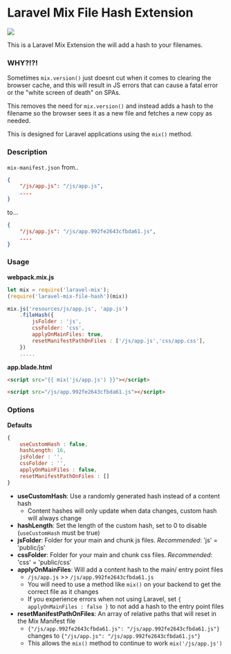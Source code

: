 # Laravel Mix File Hash Extension <!-- omit in toc -->

![](https://img.shields.io/badge/Version-1.0.2-brightgreen)

This is a Laravel Mix Extension the will add a hash to your filenames.

### WHY?!?!

Sometimes `mix.version()` just doesnt cut when it comes to clearing the browser cache, and this will result in JS errors that can cause a fatal error or the "white screen of death" on SPAs.

This removes the need for `mix.version()` and instead adds a hash to the filename so the browser sees it as a new file and fetches a new copy as needed.

This is designed for Laravel applications using the `mix()` method. 

### Description

`mix-manifest.json` from..

```json
{
	"/js/app.js": "/js/app.js",
	....
}
``` 

to...

```json
{
	"/js/app.js": "/js/app.992fe2643cfbda61.js",
	....
}
``` 


### Usage

**webpack.mix.js**

```javascript
let mix = require('laravel-mix');
(require('laravel-mix-file-hash')(mix))

mix.js('resources/js/app.js', 'app.js')
	.fileHash({
		jsFolder : 'js',
		cssFolder: 'css',
		applyOnMainFiles: true,
		resetManifestPathOnFiles : ['/js/app.js','css/app.css'],
	})
	.....
```

**app.blade.html**

```html
<script src="{{ mix('js/app.js') }}"></script>
```
```html
<script src="/js/app.992fe2643cfbda61.js"></script>
```

### Options

**Defaults**

```javascript
{
	useCustomHash : false,
	hashLength: 16,
	jsFolder : '',
	cssFolder : '',
	applyOnMainFiles : false,
	resetManifestPathOnFiles : []
}
```

* **useCustomHash**: Use a randomly generated hash instead of a content hash
	- Content hashes will only update when data changes, custom hash will always change
* **hashLength**: Set the length of the custom hash, set to 0 to disable (`useCustomHash` must be true)
* **jsFolder**: Folder for your main and chunk js files. *Recommended*: 'js' = 'public/js'
* **cssFolder**: Folder for your main and chunk css files. *Recommended*: 'css' = 'public/css'
* **applyOnMainFiles**: Will add a content hash to the main/ entry point files
	- `/js/app.js` >> `/js/app.992fe2643cfbda61.js`
	- You will need to use a method like `mix()` on your backend to get the correct file as it changes
	- If you experience errors when not using Laravel, set `{ applyOnMainFiles : false }` to not add a hash to the entry point files
* **resetManifestPathOnFiles**: An array of relative paths that will reset in the Mix Manifest file
	- `{"/js/app.992fe2643cfbda61.js": "/js/app.992fe2643cfbda61.js"}` changes to ``{"/js/app.js": "/js/app.992fe2643cfbda61.js"}``
	- This allows the `mix()` method to continue to work `mix('/js/app.js')`
